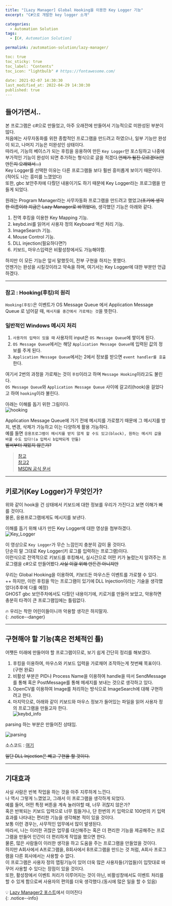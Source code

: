 ```yaml
---
title: "[Lazy Manager] Global Hooking을 이용한 Key Logger 기능"
excerpt: "C#으로 개발한 key logger 소개"

categories:
  - Automation Solution
tags:
  - [C#, Automation Solution]

permalink: /automation-solution/lazy-manager/

toc: true
toc_sticky: true
toc_label: "Contents"
toc_icon: "lightbulb" # https://fontawesome.com/
 
date: 2021-02-07 14:30:30
last_modified_at: 2022-04-29 14:30:30
published: true
---
```


## 들어가면서..  

본 프로그램은 c#으로 만들었고, 아주 오래전에 만들어서 기능적으로 미완성된 부분이 많다.  
처음에는 사무자동화를 위한 종합적인 프로그램을 만드려고 하였으나, 일부 기능만 완성이 되고, 나머지 기능은 미완성인 상태이다.  
따라서, 기능의 베이스가 되는 후킹을 응용하여 만든 `Key Logger`만 포스팅하고 나중에 부가적인 기능이 완성이 되면 추가하는 형식으로 글을 적겠다.~~언제가 될진 모르겠다(안만든지 오래돼서...)~~  
Key Logger를 선택한 이유는 다른 프로그램들 보다 훨씬 흥미롭게 보이기 때문이다.(적어도 나는 흥미를 느꼈었다)  
또한, gbc 보안주차에 다뤘던 내용이기도 하기 때문에 Key Logger라는 프로그램을 만들게 되었다.  

원래는 Program Manager라는 사무자동화 프로그램을 만드려고 했었고~~(초기에 생각한 이름이라 지금은 Lazy Manager로 바뀌었다)~~, 생각했던 기능은 아래와 같다.  
1. 전역 후킹을 이용한 Key Mapping 기능.  
2. keybd.ini를 읽어서 사용자 정의 Keyboard 액션 처리 기능.  
3. ImageSearch 기능.  
4. Mouse Control 기능.  
5. DLL injection(필요하다면?)  
6. 키보드, 마우스입력은 비활성창에서도 가능해야함.  

하지만 이 모든 기능은 앞서 말했듯이, 전부 구현을 하지는 못했다.  
언젠가는 완성을 시킬것이라고 약속을 하며, 여기서는 Key Logger에 대한 부분만 언급하겠다.  

---   

### 참고 : Hooking(후킹)의 원리

`Hooking(후킹)`은 이벤트가 OS Message Queue 에서 Application Message Queue 로 넘어갈 때, `메시지를 중간에서 가로채는 것`을 뜻한다.  

### 일반적인 Windows 메시지 처리

1. `사용자의 입력이 있을 때` 사용자의 input은 `OS Message Queue`에 쌓이게 된다.  
2. `OS Message Queue`에서는 해당 `Application Message Queue`에 입력된 값의 정보를 주게 된다.  
3. `Application Message Queue`에서는 2에서 정보를 받으면 `event handler를 호출`한다.  

여기서 2번의 과정을 가로채는 것이 `후킹`이라고 하며 `Message Hooking`이라고도 불린다.  
`OS Message Queue`와 `Application Message Queue` 사이에 갈고리(hook)을 걸었다고 하여 `hooking`이라 불린다.  

아래는 이해를 돕기 위한 그림이다.  
![hooking](/assets/images/post_img/lazy-manager/hooking.JPG)  

Application Message Queue에 가기 전에 메시지를 가로챘기 때문에 그 메시지를 방치, 변경, 삭제가 가능하고 이는 다양하게 활용 가능하다.    
예를 들면 `응용프로그램이 메시지를 받지 않게 할 수도 있고(block), 원하는 메시지 값을 바꿀 수도 있다!(a 입력시 b입력되게 만듦)`  
~~벌써부터 재밌지 않은가?~~  

> [참고](https://ccurity.tistory.com/390)  
> [참고2](https://ffoorreeuunn.tistory.com/29)  
> [MSDN 공식 문서](https://docs.microsoft.com/en-us/windows/win32/winmsg/hooks)  

---

## 키로거(Key Logger)가 무엇인가?  

위와 같이 hook을 건 상태에서 키보드에 대한 정보를 우리가 가진다고 보면 이해가 빠를 것이다.  
물론, 응용프로그램에게도 메시지를 보낸다.  

이해를 돕기 위해 내가 만든 Key Logger에 대한 영상을 첨부하겠다.  
![Key_Logger](/assets/images/post_img/lazy-manager/keylogger.gif)  

이 영상으로 `Key Logger`가 무슨 느낌인지 충분히 감이 올 것이다.  
단순히 말 그대로 Key Logger(키 로그를 입력하는 프로그램)이다.  
이런식으로 전역적으로 키보드를 후킹해서, 실시간으로 어떤 키가 눌렸는지 알려주는 프로그램을 c#으로 만들어봤다.~~사실 이걸 위해 만든건 아니지만~~  

우리는 Global Hooking을 이용하여, 키보드든 마우스든 이벤트를 가로챌 수 있다.  
++ 하지만, 이런 후킹을 막는 프로그램이 있기에 DLL Injection이라는 기술을 생각했었다(추후에 다룰 예정)  
GHOST gbc 보안주차에서도 다뤘던 내용이기에, 키로거를 만들어 보았고, 악용하면 충분히 타격이 큰 프로그램임에는 틀림없다.  

🔥 우리는 착한 어린이들이니까 악용할 생각은 하지말자.  
{: .notice--danger}  

---  

## 구현해야 할 기능(혹은 전체적인 틀)  

어쨋든 미래에 만들어야 할 프로그램이므로, 보기 쉽게 간단히 정리를 해보겠다.  
1. 후킹을 이용하여, 마우스와 키보드 입력을 가로채어 조작하는게 첫번째 목표이다.(구현 완료)  
2. 비활성 부분은 PID나 Process Name을 이용하여 handle을 따서 SendMessage를 통해 혹은 PostMessage를 통해 메세지를 보내는 것으로 생각하고 있다.  
3. OpenCV를 이용하여 Image를 처리하는 방식으로 ImageSearch에 대해 구현하려고 한다.  
4. 마지막으로, 아래와 같이 키보드와 마우스 정보가 들어있는 파일을 읽어 사용자 정의 프로그램을 만들고자 한다.  
![keybd_info](/assets/images/post_img/lazy-manager/keybd_info.PNG)  

parsing 하는 부분은 만들어진 상태임.  

![parsing](/assets/images/post_img/lazy-manager/parsing.png)  

소스코드 : [여기](https://github.com/kdjun97/cs-file-IO)  

~~일단 DLL Injection은 빼고 구현을 할 것이다.~~  

---  

## 기대효과  

사실 사람은 반복 작업을 하는 것을 아주 지루하게 느낀다.  
나 역시 그렇게 느꼈었고, 그래서 이 프로그램을 생각하게 되었다.  
예를 들어, 어떤 특정 버튼을 계속 눌러야할 때, 너무 귀찮지 않은가?  
혹은 반복되는 키보드 입력으로 너무 힘들거나, 단 한번의 키 입력으로 100번의 키 입력 효과를 나타내는 편리한 기능을 생각해본 적이 있을 것이다.  
보통 이런 경우는, 사무적인 업무에서 많이 발생된다.  
따라서, 나는 이러한 귀찮은 업무를 대신해주는 혹은 더 편리한 기능을 제공해주는 프로그램을 만들어 인간이 더 편리하게 작업을 했으면 한다.  
물론, 많은 사람들이 이러한 생각을 하고 도움을 주는 프로그램을 만들었을 것이다.  
하지만 A회사에서 A프로그램을, B회사에서 B프로그램을 만드는 것 처럼, A회사 프로그램을 다른 회사에서는 사용할 수 없다.  
이 프로그램은 사용자 정의 맵핑기능이 있어 더욱 많은 사용자들(기업들)이 입맛대로 바꾸어 사용할 수 있다는 장점이 있을 것이다.  
또한, 활성창에서 이벤트 처리가 이루어지는 것이 아닌, 비활성창에서도 이벤트 처리를 할 수 있게 함으로써 사용자의 편의를 더욱 생각했다.(동시에 많은 일을 할 수 있음)  

💡 [Lazy Manager2 포스트](https://kdjun97.github.io/automation-solution/lazy-manager2/)에서 이어진다  
{: .notice--info}  